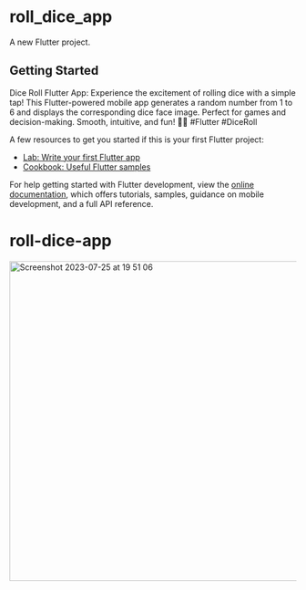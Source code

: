 # roll_dice_app

A new Flutter project.

## Getting Started

Dice Roll Flutter App: Experience the excitement of rolling dice with a simple tap! This Flutter-powered mobile app generates a random number from 1 to 6 and displays the corresponding dice face image. Perfect for games and decision-making. Smooth, intuitive, and fun! 🎲📱 #Flutter #DiceRoll

A few resources to get you started if this is your first Flutter project:

- [Lab: Write your first Flutter app](https://docs.flutter.dev/get-started/codelab)
- [Cookbook: Useful Flutter samples](https://docs.flutter.dev/cookbook)

For help getting started with Flutter development, view the
[online documentation](https://docs.flutter.dev/), which offers tutorials,
samples, guidance on mobile development, and a full API reference.
# roll-dice-app

<img width="561" alt="Screenshot 2023-07-25 at 19 51 06" src="https://github.com/FilipIulia/roll-dice-app/assets/107275521/d2d78e98-3c9e-404e-953e-eb879ccfcbbb">
